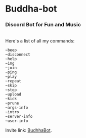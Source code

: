 # Buddha-bot
### Discord Bot for Fun and Music
<br>
Here's a list of all my commands:

```
~beep
~disconnect
~help
~img
~join
~ping
~play
~repeat
~skip
~stop
~upload
~kick
~prune
~args-info
~intro
~server-info
~user-info
```

Invite link: [BudhhaBot](https://discord.com/api/oauth2/authorize?client_id=813639350591160320&permissions=285115608689&scope=bot).
